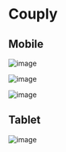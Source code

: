# Couply

## Mobile 
![image](https://github.com/MuhammadTurkmen/Couply/assets/142389953/b096ce41-a37f-4c91-8cfb-69511b09e82f)

![image](https://github.com/MuhammadTurkmen/Couply/assets/142389953/830e2bfd-79d4-40ef-b6ea-a6dd1f8892bb)

![image](https://github.com/MuhammadTurkmen/Couply/assets/142389953/7aac4182-aa9c-46c3-bffe-ea0a459ce677)

## Tablet 
![image](https://github.com/MuhammadTurkmen/Couply/assets/142389953/b23c3ca8-b08c-479c-8085-b5cbf31115d1)


